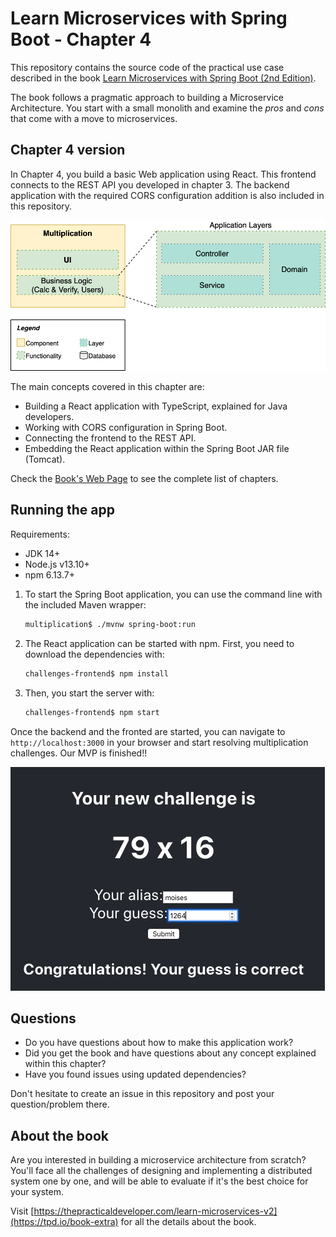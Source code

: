 # Learn Microservices with Spring Boot - Chapter 4

This repository contains the source code of the practical use case described in the book [Learn Microservices with Spring Boot (2nd Edition)](https://tpd.io/book-extra/).

The book follows a pragmatic approach to building a Microservice Architecture. You start with a small monolith and examine the _pros_ and _cons_ that come with a move to microservices. 

## Chapter 4 version

In Chapter 4, you build a basic Web application using React. This frontend connects to the REST API you developed in chapter 3. The backend application with the required CORS configuration addition is also included in this repository.

![Logical View - Chapter 4](resources/app-layers-chapter4.png)

The main concepts covered in this chapter are:

* Building a React application with TypeScript, explained for Java developers.
* Working with CORS configuration in Spring Boot.
* Connecting the frontend to the REST API.
* Embedding the React application within the Spring Boot JAR file (Tomcat).

Check the [Book's Web Page](https://tpd.io/book-extra) to see the complete list of chapters.

## Running the app

Requirements:

* JDK 14+
* Node.js v13.10+
* npm 6.13.7+

1. To start the Spring Boot application, you can use the command line with the included Maven wrapper:
    ```bash
    multiplication$ ./mvnw spring-boot:run
    ```
2. The React application can be started with npm. First, you need to download the dependencies with:
    ```bash
    challenges-frontend$ npm install
    ```
3. Then, you start the server with:
    ```bash
    challenges-frontend$ npm start
    ```

Once the backend and the fronted are started, you can navigate to `http://localhost:3000` in your browser and start resolving multiplication challenges. Our MVP is finished!!

![Multiplication application](resources/chapter4_app_screenshot.png)

## Questions

* Do you have questions about how to make this application work?
* Did you get the book and have questions about any concept explained within this chapter?
* Have you found issues using updated dependencies?

Don't hesitate to create an issue in this repository and post your question/problem there. 

## About the book

Are you interested in building a microservice architecture from scratch? You'll face all the challenges of designing and implementing a distributed system one by one, and will be able to evaluate if it's the best choice for your system.

Visit [https://thepracticaldeveloper.com/learn-microservices-v2](https://tpd.io/book-extra) for all the details about the book.
